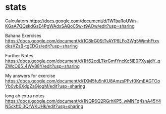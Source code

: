 # stats
Calculators
https://docs.google.com/document/d/1W1baRoUWn-KGaA7QQskdGsE4PgWAdxSAQo05w-t9AOw/edit?usp=sharing

Bahana Exercises 
https://docs.google.com/document/d/1C8lrG0StTvAYP6LFo3Wg5WjmhFtxydksXZsB-tgEDGs/edit?usp=sharing

Further Notes
https://docs.google.com/document/d/1H62cdLTkrGmfYncKc5lE0PXyajdY_qZWcO65_4Wy88Y/edit?usp=sharing

My answers for exercise
https://docs.google.com/document/d/1XM5fu5nKU8AmzsPFvf0KmEAGTOoYb0vb6XdgZaGjogM/edit?usp=sharing

long ah extra notes
https://docs.google.com/document/d/1NQR6Q2RGrhKP5_wMNFq4snA45Y4N5ckft0i3QrWKUHk/edit?usp=sharing
